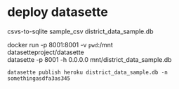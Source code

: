 # deploy datasette

 csvs-to-sqlite sample_csv district_data_sample.db
 

 docker run -p 8001:8001 -v `pwd`:/mnt \
    datasetteproject/datasette \
    datasette -p 8001 -h 0.0.0.0 mnt/district_data_sample.db





    datasette publish heroku district_data_sample.db -n somethingasdfa3as345
